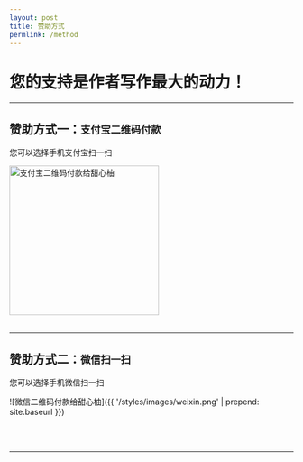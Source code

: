 ```yaml
---
layout: post
title: 赞助方式
permlink: /method
---
```


您的支持是作者写作最大的动力！
==============================

<hr>

赞助方式一：`支付宝二维码付款`
------------------------------


您可以选择手机支付宝扫一扫

<img src="{{ '/styles/images/zhifubao.png' | prepend: site.baseurl }}" alt="支付宝二维码付款给甜心柚" width="265" />

<br>
<br>

<hr>

赞助方式二：`微信扫一扫`
------------------------------


您可以选择手机微信扫一扫

![微信二维码付款给甜心柚]({{ '/styles/images/weixin.png' | prepend: site.baseurl }})

<br>
<br>

<hr>
